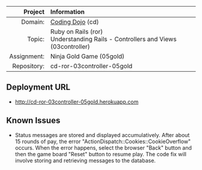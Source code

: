 |     Project | Information                                                                          |
|------------:|:-------------------------------------------------------------------------------------|
| Domain:     | [Coding Dojo](http://codingdojo.com) (cd)                                            |
| Topic:      | Ruby on Rails (ror) <br> Understanding Rails - Controllers and Views (03controller)  |
| Assignment: | Ninja Gold Game (05gold)                                                             |
| Repository: | cd-ror-03controller-05gold                                                           |

## Deployment URL

* http://cd-ror-03controller-05gold.herokuapp.com

## Known Issues

* Status messages are stored and displayed accumulatively. After about 15 rounds of pay, the error "ActionDispatch::Cookies::CookieOverflow" occurs. When the error happens, select the browser "Back" button and then the game board "Reset" button to resume play. The code fix will involve storing and retrieving messages to the database.